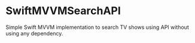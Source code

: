# SwiftMVVMSearchAPI
Simple Swift MVVM implementation to search TV shows using API without using any dependency.

